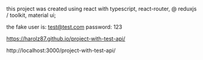 this project was created using react with typescript, react-router, @ reduxjs / toolkit, material ui;

the fake user is: test@test.com
password: 123

https://harolz87.github.io/project-with-test-api/

http://localhost:3000/project-with-test-api/
